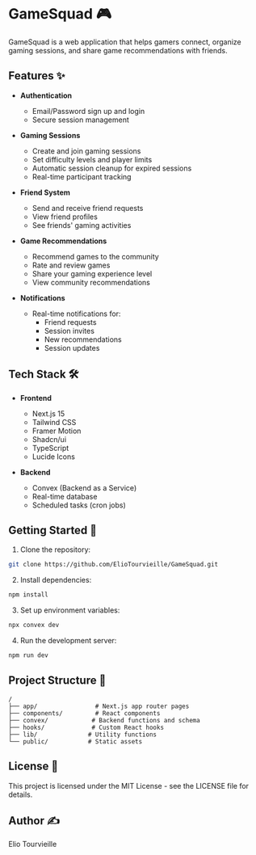 # GameSquad 🎮

GameSquad is a web application that helps gamers connect, organize gaming sessions, and share game recommendations with friends.

## Features ✨

- **Authentication** 
  - Email/Password sign up and login
  - Secure session management

- **Gaming Sessions**
  - Create and join gaming sessions
  - Set difficulty levels and player limits
  - Automatic session cleanup for expired sessions
  - Real-time participant tracking

- **Friend System**
  - Send and receive friend requests
  - View friend profiles
  - See friends' gaming activities

- **Game Recommendations**
  - Recommend games to the community
  - Rate and review games
  - Share your gaming experience level
  - View community recommendations

- **Notifications**
  - Real-time notifications for:
    - Friend requests
    - Session invites
    - New recommendations
    - Session updates

## Tech Stack 🛠

- **Frontend**
  - Next.js 15
  - Tailwind CSS
  - Framer Motion
  - Shadcn/ui
  - TypeScript
  - Lucide Icons

- **Backend**
  - Convex (Backend as a Service)
  - Real-time database
  - Scheduled tasks (cron jobs)

## Getting Started 🚀

1. Clone the repository:

```bash
git clone https://github.com/ElioTourvieille/GameSquad.git
```

2. Install dependencies:
```bash
npm install
```

3. Set up environment variables:
```bash
npx convex dev
```

4. Run the development server:
```bash
npm run dev
```

## Project Structure 📁

```
/
├── app/                # Next.js app router pages
├── components/         # React components
├── convex/            # Backend functions and schema
├── hooks/             # Custom React hooks
├── lib/              # Utility functions
└── public/           # Static assets
```

## License 📝

This project is licensed under the MIT License - see the LICENSE file for details.

## Author ✍️

Elio Tourvieille
